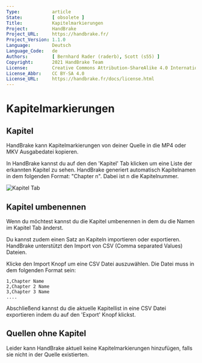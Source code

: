 ```yaml
---
Type:            article
State:           [ obsolete ]
Title:           Kapitelmarkierungen
Project:         HandBrake
Project_URL:     https://handbrake.fr/
Project_Version: 1.1.0
Language:        Deutsch
Language_Code:   de
Authors:         [ Bernhard Rader (raderb), Scott (s55) ]
Copyright:       2021 HandBrake Team
License:         Creative Commons Attribution-ShareAlike 4.0 International
License_Abbr:    CC BY-SA 4.0
License_URL:     https://handbrake.fr/docs/license.html
---
```


Kapitelmarkierungen
=============================

## Kapitel

HandBrake kann Kapitelmarkierungen von deiner Quelle in die MP4 oder MKV Ausgabedatei kopieren.

In HandBrake kannst du auf den den 'Kapitel' Tab klicken um eine Liste der erkannten Kapitel zu sehen. HandBrake generiert automatisch Kapitelnamen in dem folgenden Format: "Chapter n". Dabei ist n die Kapitelnummer.

![Kapitel Tab](../../../en/images/windows/chapters-1.0.0.png "Kapitel Tab")

## Kapitel umbenennen

Wenn du möchtest kannst du die Kapitel umbenennen in dem du die Namen im Kapitel Tab änderst.

Du kannst zudem einen Satz an Kapiteln importieren oder exportieren. HandBrake unterstützt den Import von CSV (Comma separated Values) Dateien.

Klicke den Import Knopf um eine CSV Datei auszuwählen. Die Datei muss in dem folgenden Format sein:


```
1,Chapter Name
2,Chapter 2 Name
3,Chapter 3 Name
....
```

Abschließend kannst du die aktuelle Kapitellist in eine CSV Datei exportieren indem du auf den 'Export' Knopf klickst.

## Quellen ohne Kapitel

Leider kann HandBrake aktuell keine Kapitelmarkierungen hinzufügen, falls sie nicht in der Quelle existierten.
